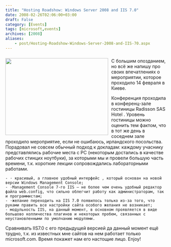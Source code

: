 ```yaml
---
title: "Hosting Roadshow: Windows Server 2008 and IIS 7.0"
date: 2008-02-26T02:06:00+03:00
draft: False
category: [Events]
tags: [microsoft,events]
archives: [2008]
aliases:
    - post/Hosting-Roadshow-Windows-Server-2008-and-IIS-70.aspx
---
```



### [](http://e0ne.blogspot.com/2008/02/hosting-roadshow-windows-server-2008.html)


[<img id="BLOGGER_PHOTO_ID_5171401820022024690" style="float: left; margin: 0pt 10px 10px 0pt; cursor: pointer" src="http://bp0.blogger.com/_SbkQyMk08No/R8SCjlk4qfI/AAAAAAAAAAg/PA6Brqfjg3A/s320/One+Day+In+Kiyv+162.JPG" border="0" alt="" width="320" height="240" />](http://bp0.blogger.com/_SbkQyMk08No/R8SCjlk4qfI/AAAAAAAAAAg/PA6Brqfjg3A/s1600-h/One+Day+In+Kiyv+162.JPG) 



С большим опозданием, но всё же напишу про своих впечатлениях о мероприятии, которое проходило 14 февраля в Киеве. 



Конференция проходила в конференц-зале гостиницы Radisson SAS Hotel . Уровень гостиницы можно оценить тем фактом, что в тот же день в соседнем зале проходило мероприятие, если не ошибаюсь, ирландского посольства. Порадовал не совсем обычный подход к докладам: каждому учаснику представлялись рабочие места с PC (некоторым достались в качестве рабочих стинцих ноутбуки), за которыми мы и провели большую часть времени, т.к. короткие лекции сопровождались лабораторными работами. 


	- · красивый, а главное удобный интерфейс , который основан на новой версии Windows Management Console;
	- ·Management Console 7-го IIS – не более чем очень удобный редактор файла web.config, что сильно облегчит работу как администраторам, так и программистам;
	- ·желание переходить на IIS 7.0 появилось только из-за того, что руками править все настройки сайта особого желания не возникает;
	- модульность IIS, на данный момент, в основном проявляется в виде большово колличества плагинов и некоторых пробем, связанных с неустановленными по умолчанию модулями.


Сравнивать IIS7.0 с его предыдущей версией да данный момент ещё трудно, т.к. из известных мне сайтов на нем работает только microsoft.com. Время покажет нам его настощие лицо. Enjoy! 


